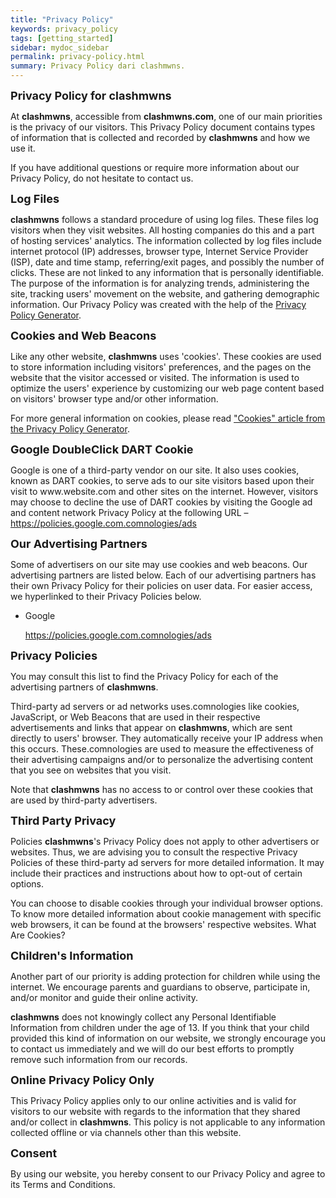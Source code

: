 ```yaml
---
title: "Privacy Policy"
keywords: privacy_policy
tags: [getting_started]
sidebar: mydoc_sidebar
permalink: privacy-policy.html
summary: Privacy Policy dari clashmwns.
---
```


<p><b><span style="font-size: large;">Privacy Policy for <b>clashmwns</b></span></b></p>
<p>At <b>clashmwns</b>, accessible from <b>clashmwns.com</b>, one of our main priorities is the privacy of our visitors. This Privacy Policy document contains types of information that is collected and recorded by <b>clashmwns</b> and how we use it.</p>
<p>If you have additional questions or require more information about our Privacy Policy, do not hesitate to contact us.</p>
<p><b><span style="font-size: large;">Log Files</span></b></p>
<p><b>clashmwns</b> follows a standard procedure of using log files. These files log visitors when they visit websites. All hosting companies do this and a part of hosting services' analytics. The information collected by log files include internet protocol (IP) addresses, browser type, Internet Service Provider (ISP), date and time stamp, referring/exit pages, and possibly the number of clicks. These are not linked to any information that is personally identifiable. The purpose of the information is for analyzing trends, administering the site, tracking users' movement on the website, and gathering demographic information. Our Privacy Policy was created with the help of the <a href="https://www.privacypolicyonline.com/privacy-policy-generator/">Privacy Policy Generator</a>.</p>
<p><b><span style="font-size: large;">Cookies and Web Beacons</span></b></p>
<p><b><span style="font-size: large;"></span></b></p>
<p>Like any other website, <b>clashmwns</b> uses 'cookies'. These cookies are used to store information including visitors' preferences, and the pages on the website that the visitor accessed or visited. The information is used to optimize the users' experience by customizing our web page content based on visitors' browser type and/or other information.</p>
<p>For more general information on cookies, please read <a href="https://www.generateprivacypolicy.com/#cookies">"Cookies" article from the Privacy Policy Generator</a>.</p>
<p><b><span style="font-size: large;">Google DoubleClick DART Cookie</span></b></p>
<p>Google is one of a third-party vendor on our site. It also uses cookies, known as DART cookies, to serve ads to our site visitors based upon their visit to www.website.com and other sites on the internet. However, visitors may choose to decline the use of DART cookies by visiting the Google ad and content network Privacy Policy at the following URL – <a href="https://policies.google.com.comnologies/ads">https://policies.google.com.comnologies/ads</a></p>
<p><b><span style="font-size: large;">Our Advertising Partners</span></b></p>
<p> Some of advertisers on our site may use cookies and web beacons. Our advertising partners are listed below. Each of our advertising partners has their own Privacy Policy for their policies on user data. For easier access, we hyperlinked to their Privacy Policies below.</p>
<ul>
<li>
<p>Google</p>
<p><a href="https://policies.google.com.comnologies/ads">https://policies.google.com.comnologies/ads</a></p></li>
</ul>
<p><span style="font-size: large;"><b>Privacy Policies</b></span></p>
<p>You may consult this list to find the Privacy Policy for each of the advertising partners of <b>clashmwns</b>.</p>
<p>Third-party ad servers or ad networks uses.comnologies like cookies, JavaScript, or Web Beacons that are used in their respective advertisements and links that appear on <b>clashmwns</b>, which are sent directly to users' browser. They automatically receive your IP address when this occurs. These.comnologies are used to measure the effectiveness of their advertising campaigns and/or to personalize the advertising content that you see on websites that you visit.</p>
<p>Note that <b>clashmwns</b> has no access to or control over these cookies that are used by third-party advertisers.</p>
<p><b><span style="font-size: large;">Third Party Privacy</span></b></p>
<p>Policies <b>clashmwns</b>'s Privacy Policy does not apply to other advertisers or websites. Thus, we are advising you to consult the respective Privacy Policies of these third-party ad servers for more detailed information. It may include their practices and instructions about how to opt-out of certain options.</p>
<p>You can choose to disable cookies through your individual browser options. To know more detailed information about cookie management with specific web browsers, it can be found at the browsers' respective websites. What Are Cookies?</p>
<p><span style="font-size: large;"><b>Children's Information</b></span></p>
<p>Another part of our priority is adding protection for children while using the internet. We encourage parents and guardians to observe, participate in, and/or monitor and guide their online activity.</p>
<p><b>clashmwns</b> does not knowingly collect any Personal Identifiable Information from children under the age of 13. If you think that your child provided this kind of information on our website, we strongly encourage you to contact us immediately and we will do our best efforts to promptly remove such information from our records.</p>
<p><span style="font-size: large;"><b>Online Privacy Policy Only</b></span></p>
<p>This Privacy Policy applies only to our online activities and is valid for visitors to our website with regards to the information that they shared and/or collect in <b>clashmwns</b>. This policy is not applicable to any information collected offline or via channels other than this website.</p>
<p><b><span style="font-size: large;">Consent</span></b></p>
<p>By using our website, you hereby consent to our Privacy Policy and agree to its Terms and Conditions.</p>
